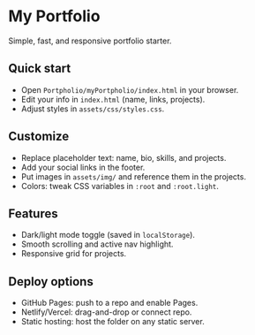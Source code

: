 ﻿# My Portfolio

Simple, fast, and responsive portfolio starter.

## Quick start
- Open `Portpholio/myPortpholio/index.html` in your browser.
- Edit your info in `index.html` (name, links, projects).
- Adjust styles in `assets/css/styles.css`.

## Customize
- Replace placeholder text: name, bio, skills, and projects.
- Add your social links in the footer.
- Put images in `assets/img/` and reference them in the projects.
- Colors: tweak CSS variables in `:root` and `:root.light`.

## Features
- Dark/light mode toggle (saved in `localStorage`).
- Smooth scrolling and active nav highlight.
- Responsive grid for projects.

## Deploy options
- GitHub Pages: push to a repo and enable Pages.
- Netlify/Vercel: drag-and-drop or connect repo.
- Static hosting: host the folder on any static server.
